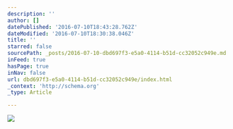 ```yaml
---
description: ''
author: []
datePublished: '2016-07-10T18:43:28.762Z'
dateModified: '2016-07-10T18:30:38.046Z'
title: ''
starred: false
sourcePath: _posts/2016-07-10-dbd697f3-e5a0-4114-b51d-cc32052c949e.md
inFeed: true
hasPage: true
inNav: false
url: dbd697f3-e5a0-4114-b51d-cc32052c949e/index.html
_context: 'http://schema.org'
_type: Article

---
```

![](https://the-grid-user-content.s3-us-west-2.amazonaws.com/d4612c20-f520-4d3e-8e97-43c1a73b0e8d.jpg)